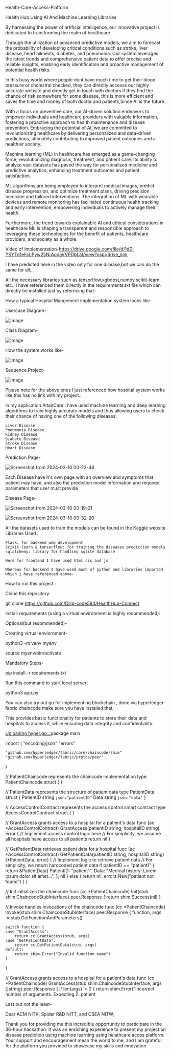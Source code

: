 Health-Care-Access-Platform

Health Hub Using AI And Machine Learning Libraries

By harnessing the power of artificial intelligence, our innovative project is dedicated to transforming the realm of healthcare. 

Through the utilization of advanced predictive models, we aim to forecast the probability of developing critical conditions such as stroke, liver disease, heart ailments, diabetes, and pneumonia.
Our system leverages the latest trends and comprehensive patient data to offer precise and reliable insights, enabling early identification and proactive management of potential health risks. 

In this busy world where people dont have much time to get their blood pressure or cholestral checked, they can directly accesss our highly accurate website and directly get in touch with doctors if they find the chance of risk somewhere for some disease, this is more efficient and saves the time and money of both doctor and patients,Since AI is the future.

With a focus on preventive care, our AI-driven solution endeavors to empower individuals and healthcare providers with valuable information, fostering a proactive approach to health maintenance and disease prevention. 
Embracing the potential of AI, we are committed to revolutionizing healthcare by delivering personalized and data-driven predictions, ultimately contributing to improved patient outcomes and a healthier society.

Machine learning (ML) in healthcare has emerged as a game-changing force, revolutionizing diagnosis, treatment, and patient care.
Its ability to analyze vast datasets has paved the way for personalized medicine and predictive analytics, enhancing treatment outcomes and patient satisfaction.

ML algorithms are being employed to interpret medical images, predict disease progression, and optimize treatment plans, driving precision medicine and tailored interventions.
The integration of ML with wearable devices and remote monitoring has facilitated continuous health tracking and early intervention, empowering individuals to actively manage their health.


Furthermore, the trend towards explainable AI and ethical considerations in healthcare ML is shaping a transparent and responsible approach to leveraging these technologies for the benefit of patients, healthcare providers, and society as a whole.

Video of implementation-https://drive.google.com/file/d/1dZ-YSYTd1eFcLPyw25NrAooaVVPDbLat/view?usp=drive_link


I have predicted here in the video only for one disease,but we can do the same for all...

All the necessary libraries such as tensorflow,xgboost,numpy scikit-learn etc.. I have referenced them directly in the requirements.txt file which can directly be installed just by referncing that-


How a typical Hospital Mangement implementation system looks like-


Usercase Diagram-

![image](https://github.com/Dilip-code584/HealthHub-Connect/assets/128896508/40514b6a-d584-4ee4-a7eb-a67bb10c5b31)


Class Diagram-


![image](https://github.com/Dilip-code584/HealthHub-Connect/assets/128896508/694cfe3c-527d-45bc-91a0-e0726bcaaed1)


How the system works like-

![image](https://github.com/Dilip-code584/HealthHub-Connect/assets/128896508/015b5ce3-b624-401d-8547-2de72fda8972)


Sequence Project-

![image](https://github.com/Dilip-code584/HealthHub-Connect/assets/128896508/31bfc8f4-6056-4207-a007-af9c2e8cea64)





Please note for the above ones I just referenced how hospital system works like,this has no link with my project..


In my application AltairCare i have used machine learning and deep learning algorithms to train highly accurate models and thus allowing users to check their chance of having one of the following diseases:

    Liver Disease
    Pneumonia Disease
    Kidney Disease
    Diabete Disease
    Stroke Disease
    Heart Disease


Prediction Page-


![Screenshot from 2024-03-10 00-22-48](https://github.com/Dilip-code584/HealthHub-Connect/assets/128896508/d9860799-d502-40d7-9d84-280cc511df75)


Each Disease have it's own page with an overview and symptoms that patient may have, and also the prediction model information and required parameters that user must provide

Disease Page-

![Screenshot from 2024-03-10 00-19-21](https://github.com/Dilip-code584/HealthHub-Connect/assets/128896508/3d95c653-ac83-4bd6-9fc0-b7f20041f49f)

![Screenshot from 2024-03-10 00-32-20](https://github.com/Dilip-code584/HealthHub-Connect/assets/128896508/856337dc-d099-421a-b645-7a350ab727f5)

All the datasets used to train the models can be found in the Kaggle website
Libraries Used :

    Flask: for backend web development
    Scikit-learn & tensorflow: for training the diseases prediction models
    sqlalchemy: library for handling sqlite database

    Here for frontend I have used html css and js

    Whereas for backend I have used much of python and libraries imported which i have referenced above-
    

 How to run this project :

 
Clone this repository:

git clone https://github.com/Dilip-code584/HealthHub-Connect


Install requirements (using a virtual environment is highly recommended):

Optional(but recommended)-

Creating virtual enviornment-

python3 -m venv myenv

 source myenv/bin/activate

Mandatory Steps-

pip install -r requirements.txt


Run this command to start local server:

python3 app.py

You can also try out go for implementing blockchain , done via hyperledger fabric chaincode make sure you have installed that,

 This provides basic functionality for patients to store their data and hospitals to access it, while ensuring data integrity and confidentiality.


 [Uploading hyper.go…]()package main

import (
	"encoding/json"
	"errors"

	"github.com/hyperledger/fabric/core/chaincode/shim"
	"github.com/hyperledger/fabric/protos/peer"
)

// PatientChaincode represents the chaincode implementation
type PatientChaincode struct {
}

// PatientData represents the structure of patient data
type PatientData struct {
	PatientID string `json:"patientID"`
	Data      string `json:"data"`
}

// AccessControlContract represents the access control smart contract
type AccessControlContract struct {
}

// GrantAccess grants access to a hospital for a patient's data
func (ac *AccessControlContract) GrantAccess(patientID string, hospitalID string) error {
	// Implement access control logic here
	// For simplicity, we assume all hospitals have access to all patients
	return nil
}

// GetPatientData retrieves patient data for a hospital
func (ac *AccessControlContract) GetPatientData(patientID string, hospitalID string) (*PatientData, error) {
	// Implement logic to retrieve patient data
	// For simplicity, we return hardcoded patient data
	if patientID == "patient1" {
		return &PatientData{
			PatientID: "patient1",
			Data:      "Medical history: Lorem ipsum dolor sit amet...",
		}, nil
	} else {
		return nil, errors.New("patient not found")
	}
}

// Init initializes the chaincode
func (cc *PatientChaincode) Init(stub shim.ChaincodeStubInterface) peer.Response {
	return shim.Success(nil)
}

// Invoke handles invocations of the chaincode
func (cc *PatientChaincode) Invoke(stub shim.ChaincodeStubInterface) peer.Response {
	function, args := stub.GetFunctionAndParameters()

	switch function {
	case "GrantAccess":
		return cc.GrantAccess(stub, args)
	case "GetPatientData":
		return cc.GetPatientData(stub, args)
	default:
		return shim.Error("Invalid function name")
	}
}

// GrantAccess grants access to a hospital for a patient's data
func (cc *PatientChaincode) GrantAccess(stub shim.ChaincodeStubInterface, args []string) peer.Response {
	if len(args) != 2 {
		return shim.Error("Incorrect number of arguments. Expecting 2: patient



 
Last but not the least-

Dear ACM NITK, Spider R&D NITT, and CSEA NITW,

Thank you for providing me this incredible opportunity to participate in the 36-hour hackathon.
It was an enriching experience to present my project on disease prediction using machine learning using helathcare acces platform.
Your support and encouragement mean the world to me, and I am grateful for the platform you provided to showcase my skills and innovation
